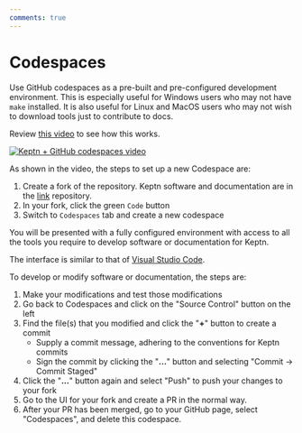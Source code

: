 ```yaml
---
comments: true
---
```


# Codespaces

Use GitHub codespaces as a pre-built and pre-configured development environment.
This is especially useful for Windows users
who may not have `make` installed.
It is also useful for Linux and MacOS users
who may not wish to download tools just to contribute to docs.

Review [this video](https://www.youtube.com/watch?v=HdiXPgvfgQw) to see how this works.

[![Keptn + GitHub codespaces video](https://i.ytimg.com/vi/HdiXPgvfgQw/hqdefault.jpg)](https://www.youtube.com/watch?v=HdiXPgvfgQw)

As shown in the video, the steps to set up a new Codespace are:

1. Create a fork of the repository.
   Keptn software and documentation are in the
   [link](https://github.com/keptn/lifecycle-toolkit)
   repository.
1. In your fork, click the green `Code` button
1. Switch to `Codespaces` tab and create a new codespace

You will be presented with a fully configured environment
with access to all the tools you require
to develop software or documentation for Keptn.

The interface is similar to that of
[Visual Studio Code](https://code.visualstudio.com/).

To develop or modify software or documentation, the steps are:

1. Make your modifications and test those modifications
1. Go back to Codespaces and click on the "Source Control" button on the left
1. Find the file(s) that you modified and click the "**+**" button
   to create a commit
   - Supply a commit message, adhering to the conventions for Keptn commits
   - Sign the commit by clicking the "**...**" button
     and selecting "Commit -> Commit Staged"
1. Click the "**...**" button again
   and select "Push" to push your changes to your fork
1. Go to the UI for your fork and create a PR in the normal way.
1. After your PR has been merged,
   go to your GitHub page, select "Codespaces", and delete this codespace.
